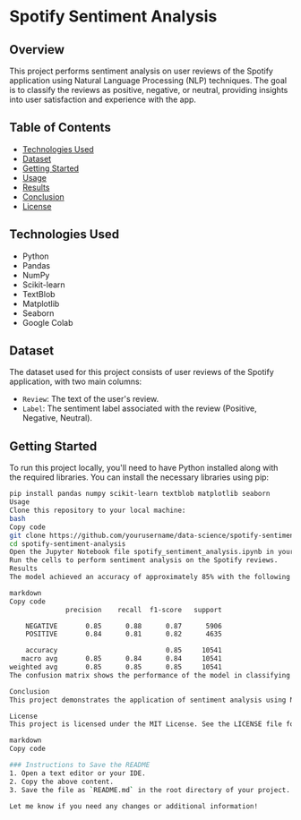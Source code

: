 # Spotify Sentiment Analysis

## Overview
This project performs sentiment analysis on user reviews of the Spotify application using Natural Language Processing (NLP) techniques. The goal is to classify the reviews as positive, negative, or neutral, providing insights into user satisfaction and experience with the app.

## Table of Contents
- [Technologies Used](#technologies-used)
- [Dataset](#dataset)
- [Getting Started](#getting-started)
- [Usage](#usage)
- [Results](#results)
- [Conclusion](#conclusion)
- [License](#license)

## Technologies Used
- Python
- Pandas
- NumPy
- Scikit-learn
- TextBlob
- Matplotlib
- Seaborn
- Google Colab

## Dataset
The dataset used for this project consists of user reviews of the Spotify application, with two main columns: 
- `Review`: The text of the user's review.
- `Label`: The sentiment label associated with the review (Positive, Negative, Neutral).

## Getting Started
To run this project locally, you'll need to have Python installed along with the required libraries. You can install the necessary libraries using pip:

```bash
pip install pandas numpy scikit-learn textblob matplotlib seaborn
Usage
Clone this repository to your local machine:
bash
Copy code
git clone https://github.com/yourusername/data-science/spotify-sentiment-analysis.git
cd spotify-sentiment-analysis
Open the Jupyter Notebook file spotify_sentiment_analysis.ipynb in your preferred environment (e.g., Jupyter, Google Colab).
Run the cells to perform sentiment analysis on the Spotify reviews.
Results
The model achieved an accuracy of approximately 85% with the following classification report:

markdown
Copy code
              precision    recall  f1-score   support

    NEGATIVE       0.85      0.88      0.87      5906
    POSITIVE       0.84      0.81      0.82      4635

    accuracy                           0.85     10541
   macro avg       0.85      0.84      0.84     10541
weighted avg       0.85      0.85      0.85     10541
The confusion matrix shows the performance of the model in classifying reviews correctly.

Conclusion
This project demonstrates the application of sentiment analysis using NLP techniques to understand user feedback for the Spotify application. The results can be used to identify areas for improvement in user experience.

License
This project is licensed under the MIT License. See the LICENSE file for more details.

markdown
Copy code

### Instructions to Save the README
1. Open a text editor or your IDE.
2. Copy the above content.
3. Save the file as `README.md` in the root directory of your project.

Let me know if you need any changes or additional information!
